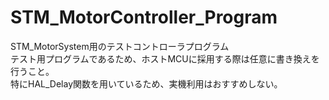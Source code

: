 # STM_MotorController_Program
STM_MotorSystem用のテストコントローラプログラム<br>
テスト用プログラムであるため、ホストMCUに採用する際は任意に書き換えを行うこと。<br>
特にHAL_Delay関数を用いているため、実機利用はおすすめしない。
